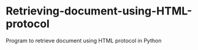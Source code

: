 # Retrieving-document-using-HTML-protocol
Program to retrieve document using HTML protocol in Python

